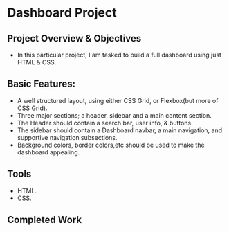 # Dashboard Project

## Project Overview & Objectives
- In this particular project, I am tasked to build a full dashboard using just HTML & CSS.	

## Basic Features:
- A well structured layout, using either CSS Grid, or Flexbox(but more of CSS Grid).
- Three major sections; a header, sidebar and a main content section.
- The Header should contain a search bar, user info, & buttons.
- The sidebar should contain a Dashboard navbar, a main navigation, and supportive navigation subsections.
- Background colors, border colors,etc should be used to make the dashboard appealing. 					

## Tools
- HTML.
- CSS.

## Completed Work
